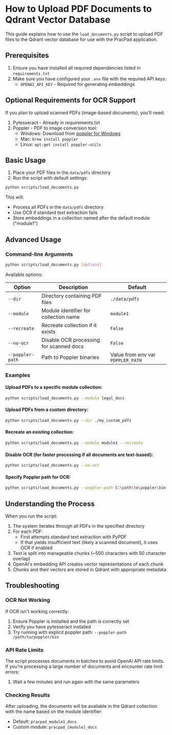 # How to Upload PDF Documents to Qdrant Vector Database

This guide explains how to use the `load_documents.py` script to upload PDF files to the Qdrant vector database for use with the PracPad application.

## Prerequisites

1. Ensure you have installed all required dependencies listed in `requirements.txt`
2. Make sure you have configured your `.env` file with the required API keys:
   - `OPENAI_API_KEY` - Required for generating embeddings

## Optional Requirements for OCR Support

If you plan to upload scanned PDFs (image-based documents), you'll need:

1. Pytesseract - Already in requirements.txt
2. Poppler - PDF to image conversion tool:
   - Windows: Download from [poppler for Windows](https://github.com/oschwartz10612/poppler-windows/releases/)
   - Mac: `brew install poppler`
   - Linux: `apt-get install poppler-utils`

## Basic Usage

1. Place your PDF files in the `data/pdfs` directory
2. Run the script with default settings:

```bash
python scripts/load_documents.py
```

This will:
- Process all PDFs in the `data/pdfs` directory
- Use OCR if standard text extraction fails
- Store embeddings in a collection named after the default module ("module1")

## Advanced Usage

### Command-line Arguments

```bash
python scripts/load_documents.py [options]
```

Available options:

| Option | Description | Default |
|--------|-------------|---------|
| `--dir` | Directory containing PDF files | `./data/pdfs` |
| `--module` | Module identifier for collection name | `module1` |
| `--recreate` | Recreate collection if it exists | `False` |
| `--no-ocr` | Disable OCR processing for scanned docs | `False` |
| `--poppler-path` | Path to Poppler binaries | Value from env var `POPPLER_PATH` |

### Examples

#### Upload PDFs to a specific module collection:

```bash
python scripts/load_documents.py --module legal_docs
```

#### Upload PDFs from a custom directory:

```bash
python scripts/load_documents.py --dir ./my_custom_pdfs
```

#### Recreate an existing collection:

```bash
python scripts/load_documents.py --module module1 --recreate
```

#### Disable OCR (for faster processing if all documents are text-based):

```bash
python scripts/load_documents.py --no-ocr
```

#### Specify Poppler path for OCR:

```bash
python scripts/load_documents.py --poppler-path C:\path\to\poppler\bin
```

## Understanding the Process

When you run the script:

1. The system iterates through all PDFs in the specified directory
2. For each PDF:
   - First attempts standard text extraction with PyPDF
   - If that yields insufficient text (likely a scanned document), it uses OCR if enabled
3. Text is split into manageable chunks (~500 characters with 50 character overlap)
4. OpenAI's embedding API creates vector representations of each chunk
5. Chunks and their vectors are stored in Qdrant with appropriate metadata

## Troubleshooting

### OCR Not Working

If OCR isn't working correctly:
1. Ensure Poppler is installed and the path is correctly set
2. Verify you have pytesseract installed
3. Try running with explicit poppler path: `--poppler-path /path/to/poppler/bin`

### API Rate Limits

The script processes documents in batches to avoid OpenAI API rate limits. If you're processing a large number of documents and encounter rate limit errors:
1. Wait a few minutes and run again with the same parameters

### Checking Results

After uploading, the documents will be available in the Qdrant collection with the name based on the module identifier:
- Default: `pracpad_module1_docs`
- Custom module: `pracpad_[module]_docs` 